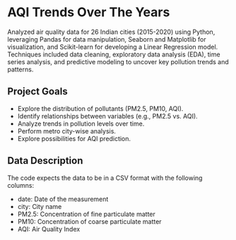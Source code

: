 # AQI Trends Over The Years
Analyzed air quality data for 26 Indian cities (2015-2020) using Python, leveraging Pandas for data manipulation, Seaborn and Matplotlib for visualization, and Scikit-learn for developing a Linear Regression model. Techniques included data cleaning, exploratory data analysis (EDA), time series analysis, and predictive modeling to uncover key pollution trends and patterns.

## Project Goals
- Explore the distribution of pollutants (PM2.5, PM10, AQI).
- Identify relationships between variables (e.g., PM2.5 vs. AQI).
- Analyze trends in pollution levels over time.
- Perform metro city-wise analysis.
- Explore possibilities for AQI prediction.

## Data Description
The code expects the data to be in a CSV format with the following columns:

- date: Date of the measurement
- city: City name
- PM2.5: Concentration of fine particulate matter
- PM10: Concentration of coarse particulate matter
- AQI: Air Quality Index
